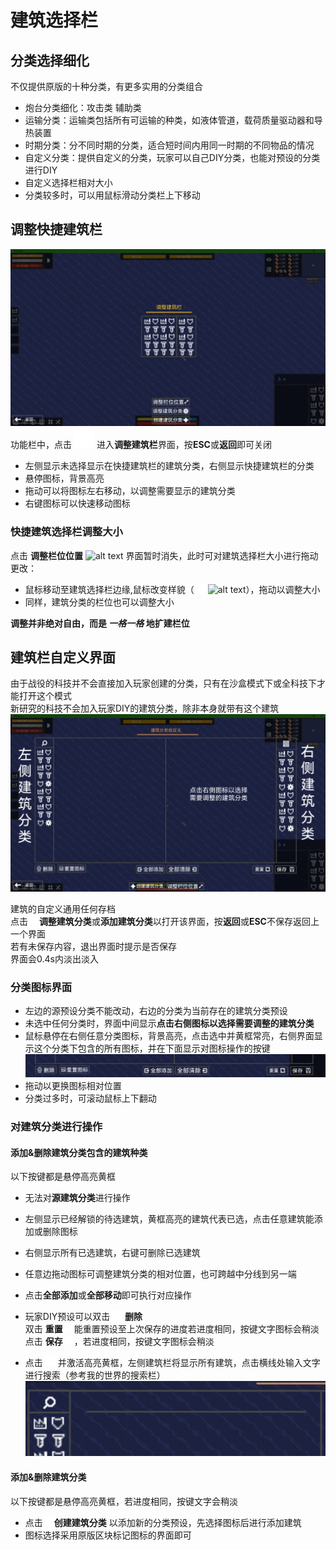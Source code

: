# 建筑选择栏

## 分类选择细化
不仅提供原版的十种分类，有更多实用的分类组合  
- 炮台分类细化：攻击类 辅助类
- 运输分类：运输类包括所有可运输的种类，如液体管道，载荷质量驱动器和导热装置
- 时期分类：分不同时期的分类，适合短时间内用同一时期的不同物品的情况
- 自定义分类：提供自定义的分类，玩家可以自己DIY分类，也能对预设的分类进行DIY
- 自定义选择栏相对大小
- 分类较多时，可以用鼠标滑动分类栏上下移动

## 调整快捷建筑栏
![alt text](图/调整建筑栏.png)
功能栏中，点击 ![alt text](图/sort.png) 进入**调整建筑栏**界面，按**ESC**或**返回**即可关闭
- 左侧显示未选择显示在快捷建筑栏的建筑分类，右侧显示快捷建筑栏的分类
- 悬停图标，背景高亮
- 拖动可以将图标左右移动，以调整需要显示的建筑分类
- 右键图标可以快速移动图标

### 快捷建筑选择栏调整大小
点击 **调整栏位位置** ![alt text](图/diagonal.png) 界面暂时消失，此时可对建筑选择栏大小进行拖动更改：  
- 鼠标移动至建筑选择栏边缘,鼠标改变样貌（ ![alt text](图/flip.png) ![alt text](图/diagonal.png)），拖动以调整大小  
- 同样，建筑分类的栏位也可以调整大小  

**调整并非绝对自由，而是 *一格一格* 地扩建栏位**
## 建筑栏自定义界面
由于战役的科技并不会直接加入玩家创建的分类，只有在沙盒模式下或全科技下才能打开这个模式  
新研究的科技不会加入玩家DIY的建筑分类，除非本身就带有这个建筑
![alt text](图/建筑选择栏概览.png)

建筑的自定义通用任何存档  
点击 ![alt text](图/settings.png) **调整建筑分类**或**添加建筑分类**以打开该界面，按**返回**或**ESC**不保存返回上一个界面  
若有未保存内容，退出界面时提示是否保存  
界面会0.4s内淡出淡入   

### 分类图标界面
- 左边的源预设分类不能改动，右边的分类为当前存在的建筑分类预设
- 未选中任何分类时，界面中间显示**点击右侧图标以选择需要调整的建筑分类**
- 鼠标悬停在右侧任意分类图标，背景高亮，点击选中并黄框常亮，右侧界面显示这个分类下包含的所有图标，并在下面显示对图标操作的按键
![alt text](图/建筑设置-按键显示.png)  
- 拖动以更换图标相对位置
- 分类过多时，可滚动鼠标上下翻动
### 对建筑分类进行操作
#### 添加&删除建筑分类包含的建筑种类
以下按键都是悬停高亮黄框
- 无法对**源建筑分类**进行操作
- 左侧显示已经解锁的待选建筑，黄框高亮的建筑代表已选，点击任意建筑能添加或删除图标
- 右侧显示所有已选建筑，右键可删除已选建筑

- 任意边拖动图标可调整建筑分类的相对位置，也可跨越中分线到另一端  
- 点击**全部添加**或**全部移动**即可执行对应操作
- 玩家DIY预设可以双击 ![alt text](图/trash-16.png) **删除**  
双击 **重置**![alt text](图/refresh.png) 能重置预设至上次保存的进度若进度相同，按键文字图标会稍淡  
点击 **保存** ![alt text](图/save.png)，若进度相同，按键文字图标会稍淡
- 点击 ![alt text](图/search.png) 并激活高亮黄框，左侧建筑栏将显示所有建筑，点击横线处输入文字进行搜索（参考我的世界的搜索栏）
![alt text](图/建筑选择栏-搜索.png)
#### 添加&删除建筑分类
以下按键都是悬停高亮黄框，若进度相同，按键文字会稍淡
- 点击 ![alt text](图/add.png)**创建建筑分类** 以添加新的分类预设，先选择图标后进行添加建筑
- 图标选择采用原版区块标记图标的界面即可
